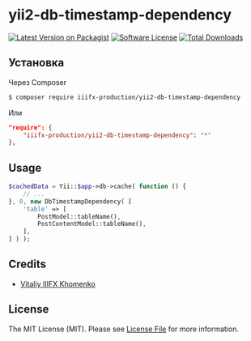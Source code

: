 # yii2-db-timestamp-dependency

[![Latest Version on Packagist](https://img.shields.io/packagist/v/iiifx-production/yii2-db-timestamp-dependency.svg?style=flat-square)](https://packagist.org/packages/iiifx-production/yii2-db-timestamp-dependency)
[![Software License](https://img.shields.io/badge/license-MIT-brightgreen.svg?style=flat-square)](LICENSE.md)
[![Total Downloads](https://img.shields.io/packagist/dt/iiifx-production/yii2-db-timestamp-dependency.svg?style=flat-square)](https://packagist.org/packages/iiifx-production/yii2-db-timestamp-dependency)

## Установка

Через Composer

``` bash
$ composer require iiifx-production/yii2-db-timestamp-dependency
```

Или

``` json
"require": {
    "iiifx-production/yii2-db-timestamp-dependency": "*"
},
```

## Usage

``` php
$cachedData = Yii::$app->db->cache( function () {
    // ...
}, 0, new DbTimestampDependency( [
    'table' => [
        PostModel::tableName(),
        PostContentModel::tableName(),
    ],
] ) );
```

## Credits

- [Vitaliy IIIFX Khomenko](https://github.com/iiifx)

## License

The MIT License (MIT). Please see [License File](LICENSE.md) for more information.